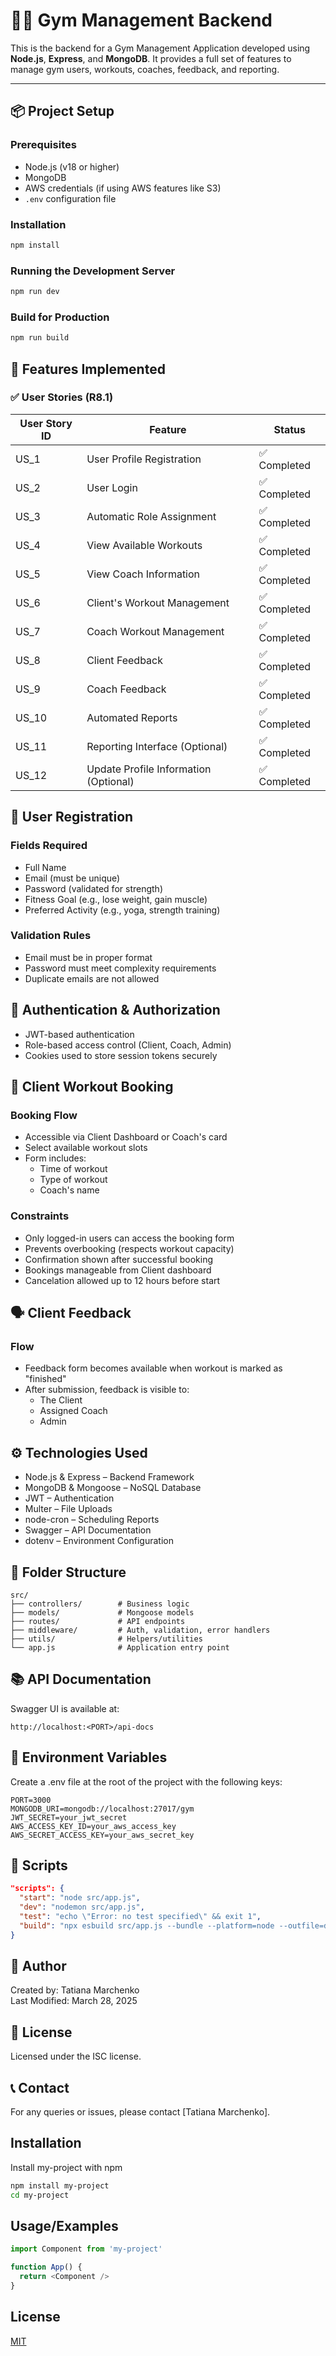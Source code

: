 # 🏋️‍♂️ Gym Management Backend

This is the backend for a Gym Management Application developed using **Node.js**, **Express**, and **MongoDB**. It provides a full set of features to manage gym users, workouts, coaches, feedback, and reporting.

---

## 📦 Project Setup

### Prerequisites

- Node.js (v18 or higher)
- MongoDB
- AWS credentials (if using AWS features like S3)
- `.env` configuration file

### Installation

```bash
npm install
```

### Running the Development Server

```bash
npm run dev
```

### Build for Production

```bash
npm run build
```

## 🚀 Features Implemented

### ✅ User Stories (R8.1)

| User Story ID | Feature | Status |
|--------------|---------|--------|
| US_1 | User Profile Registration | ✅ Completed |
| US_2 | User Login | ✅ Completed |
| US_3 | Automatic Role Assignment | ✅ Completed |
| US_4 | View Available Workouts | ✅ Completed |
| US_5 | View Coach Information | ✅ Completed |
| US_6 | Client's Workout Management | ✅ Completed |
| US_7 | Coach Workout Management | ✅ Completed |
| US_8 | Client Feedback | ✅ Completed |
| US_9 | Coach Feedback | ✅ Completed |
| US_10 | Automated Reports | ✅ Completed |
| US_11 | Reporting Interface (Optional) | ✅ Completed |
| US_12 | Update Profile Information (Optional) | ✅ Completed |

## 📝 User Registration

### Fields Required
- Full Name
- Email (must be unique)
- Password (validated for strength)
- Fitness Goal (e.g., lose weight, gain muscle)
- Preferred Activity (e.g., yoga, strength training)

### Validation Rules
- Email must be in proper format
- Password must meet complexity requirements
- Duplicate emails are not allowed

## 🔐 Authentication & Authorization
- JWT-based authentication
- Role-based access control (Client, Coach, Admin)
- Cookies used to store session tokens securely

## 📅 Client Workout Booking

### Booking Flow
- Accessible via Client Dashboard or Coach's card
- Select available workout slots
- Form includes:
  - Time of workout
  - Type of workout
  - Coach's name

### Constraints
- Only logged-in users can access the booking form
- Prevents overbooking (respects workout capacity)
- Confirmation shown after successful booking
- Bookings manageable from Client dashboard
- Cancelation allowed up to 12 hours before start

## 🗣️ Client Feedback

### Flow
- Feedback form becomes available when workout is marked as "finished"
- After submission, feedback is visible to:
  - The Client
  - Assigned Coach
  - Admin

## ⚙️ Technologies Used
- Node.js & Express – Backend Framework
- MongoDB & Mongoose – NoSQL Database
- JWT – Authentication
- Multer – File Uploads
- node-cron – Scheduling Reports
- Swagger – API Documentation
- dotenv – Environment Configuration

## 📁 Folder Structure
```
src/
├── controllers/        # Business logic
├── models/             # Mongoose models
├── routes/             # API endpoints
├── middleware/         # Auth, validation, error handlers
├── utils/              # Helpers/utilities
└── app.js              # Application entry point
```

## 📚 API Documentation
Swagger UI is available at:

```
http://localhost:<PORT>/api-docs
```

## 🧪 Environment Variables
Create a .env file at the root of the project with the following keys:

```
PORT=3000
MONGODB_URI=mongodb://localhost:27017/gym
JWT_SECRET=your_jwt_secret
AWS_ACCESS_KEY_ID=your_aws_access_key
AWS_SECRET_ACCESS_KEY=your_aws_secret_key
```

## 📜 Scripts
```json
"scripts": {
  "start": "node src/app.js",
  "dev": "nodemon src/app.js",
  "test": "echo \"Error: no test specified\" && exit 1",
  "build": "npx esbuild src/app.js --bundle --platform=node --outfile=dist/app.js --external:aws-sdk --external:mongoose"
}
```

## 👤 Author
Created by: Tatiana Marchenko  
Last Modified: March 28, 2025

## 🪪 License
Licensed under the ISC license.

## 📞 Contact
For any queries or issues, please contact [Tatiana Marchenko].

## Installation

Install my-project with npm

```bash
npm install my-project
cd my-project
```

## Usage/Examples

```javascript
import Component from 'my-project'

function App() {
  return <Component />
}
```

## License

[MIT](https://choosealicense.com/licenses/mit/)
